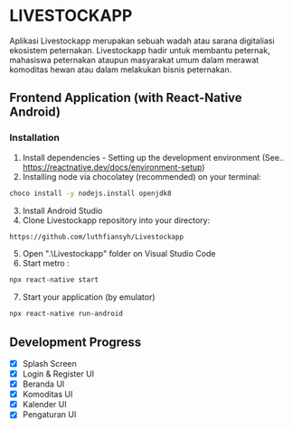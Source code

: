 # LIVESTOCKAPP
Aplikasi Livestockapp merupakan sebuah wadah atau sarana digitaliasi ekosistem peternakan. Livestockapp hadir untuk membantu peternak, mahasiswa peternakan ataupun masyarakat umum dalam merawat komoditas hewan atau dalam melakukan bisnis peternakan.

## Frontend Application (with React-Native Android)
### Installation
1. Install dependencies -  Setting up the development environment (See.. https://reactnative.dev/docs/environment-setup)
2. Installing node via chocolatey (recommended) on your terminal:
```bash
choco install -y nodejs.install openjdk8
```
3. Install Android Studio
4. Clone Livestockapp repository into your directory:
```bash
https://github.com/luthfiansyh/Livestockapp
```
5. Open ".\Livestockapp" folder on Visual Studio Code
6. Start metro :
```bash
npx react-native start
```
7. Start your application (by emulator)
```bash
npx react-native run-android
```

## Development Progress
- [x] Splash Screen
- [x] Login & Register UI
- [x] Beranda UI
- [x] Komoditas UI
- [x] Kalender UI
- [x] Pengaturan UI
